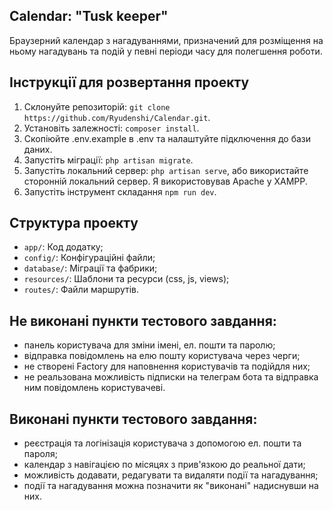 ## Calendar: "Tusk keeper"

Браузерний календар з нагадуваннями, призначений для розміщення на ньому нагадувань та подій у певні періоди часу для полегшення роботи.

## Інструкції для розвертання проекту

1. Склонуйте репозиторій: `git clone https://github.com/Ryudenshi/Calendar.git`.
2. Установіть залежності: `composer install`. 
3. Скопіюйте .env.example в .env та налаштуйте підключення до бази даних.
4. Запустіть міграції: `php artisan migrate`.
5. Запустіть локальний сервер: `php artisan serve`, або використайте сторонній локальний сервер. Я використовував Apache у XAMPP.
6. Запустіть інструмент складання `npm run dev`.

## Структура проекту

- `app/`: Код додатку;
- `config/`: Конфігураційні файли;
- `database/`: Міграції та фабрики;
- `resources/`: Шаблони та ресурси (css, js, views);
- `routes/`: Файли маршрутів.

## Не виконані пункти тестового завдання:

- панель користувача для зміни імені, ел. пошти та паролю;
- відправка повідомлень на елю пошту користувача через черги;
- не створені Factory для наповнення користувачів та подійдля них;
- не реальзована можливість підписки на телеграм бота та відправка ним повідомлень користувачеві.

## Виконані пункти тестового завдання:

- реєстрація та логінізація користувача з допомогою ел. пошти та пароля;
- календар з навігацією по місяцях з прив'язкою до реальної дати;
- можливість додавати, редагувати та видаляти події та нагадування;
- події та нагадування можна позначити як "виконані" надиснувши на них.